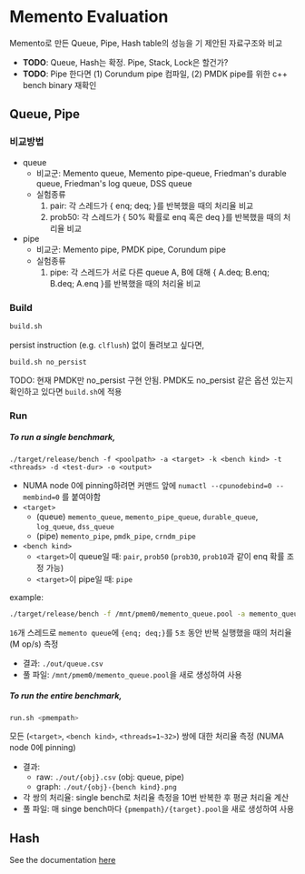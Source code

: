 # Memento Evaluation

Memento로 만든 Queue, Pipe, Hash table의 성능을 기 제안된 자료구조와 비교

- **TODO**: Queue, Hash는 확정. Pipe, Stack, Lock은 할건가?
- **TODO**: Pipe 한다면 (1) Corundum pipe 컴파일, (2) PMDK pipe를 위한 c++ bench binary 재확인

## Queue, Pipe

### 비교방법

- queue
    - 비교군: Memento queue, Memento pipe-queue, Friedman's durable queue, Friedman's log queue, DSS queue
    - 실험종류
        1. pair: 각 스레드가 { enq; deq; }를 반복했을 때의 처리율 비교
        2. prob50: 각 스레드가 { 50% 확률로 enq 혹은 deq }를 반복했을 때의 처리율 비교
- pipe
    - 비교군: Memento pipe, PMDK pipe, Corundum pipe
    - 실험종류
        1. pipe: 각 스레드가 서로 다른 queue A, B에 대해 { A.deq; B.enq; B.deq; A.enq }를 반복했을 때의 처리율 비교

### Build

```bash
build.sh
```

persist instruction (e.g. `clflush`) 없이 돌려보고 싶다면,
```
build.sh no_persist
```

TODO: 현재 PMDK만 no_persist 구현 안됨. PMDK도 no_persist 같은 옵션 있는지 확인하고 있다면 `build.sh`에 적용

### Run

##### To run a single benchmark,

```
./target/release/bench -f <poolpath> -a <target> -k <bench kind> -t <threads> -d <test-dur> -o <output>
```
- NUMA node 0에 pinning하려면 커맨드 앞에 `numactl --cpunodebind=0 --membind=0` 를 붙여야함
- `<target>`
    - (queue) `memento_queue`, `memento_pipe_queue`, `durable_queue`, `log_queue`, `dss_queue`
    - (pipe) `memento_pipe`, `pmdk_pipe`, `crndm_pipe`
- `<bench kind>`
    - `<target>`이 queue일 때: `pair`, `prob50` (`prob30`, `prob10`과 같이 enq 확률 조정 가능)
    - `<target>`이 pipe일 때: `pipe`

example:
```bash
./target/release/bench -f /mnt/pmem0/memento_queue.pool -a memento_queue -k pair -t 16 -d 5 -o ./out/queue.csv
```
`16`개 스레드로 `memento queue`에 `{enq; deq;}`를 `5초` 동안 반복 실행했을 때의 처리율(M op/s) 측정
- 결과: `./out/queue.csv`
- 풀 파일: `/mnt/pmem0/memento_queue.pool`을 새로 생성하여 사용

##### To run the entire benchmark,

```bash
run.sh <pmempath>
```
모든 (`<target>`, `<bench kind>`, `<threads=1~32>`) 쌍에 대한 처리율 측정 (NUMA node 0에 pinning)
- 결과:
    - raw: `./out/{obj}.csv` (obj: queue, pipe)
    - graph: `./out/{obj}-{bench kind}.png`
- 각 쌍의 처리율: single bench로 처리율 측정을 10번 반복한 후 평균 처리율 계산 
- 풀 파일: 매 singe bench마다 `{pmempath}/{target}.pool`을 새로 생성하여 사용

## Hash

See the documentation [here](./HashEval)
